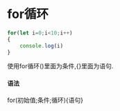# for循环

```javascript
for(let i=0;i<10;i++)
{
    console.log(i)
}
```

使用for循环()里面为条件,{}里面为语句.

#### 语法

for(初始值;条件;循环){语句}